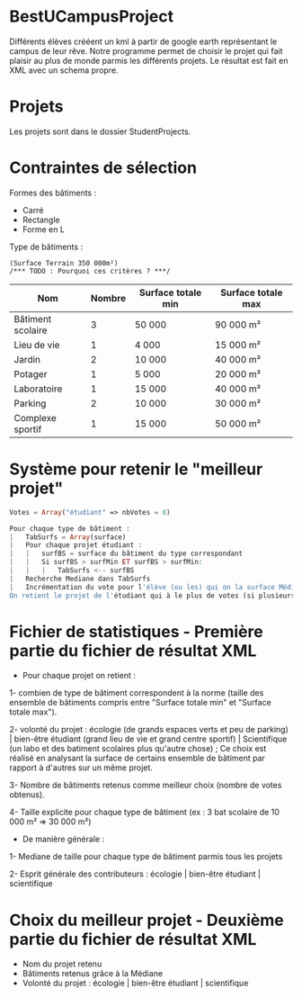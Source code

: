 # BestUCampusProject
Différents élèves crééent un kml à partir de google earth représentant le campus de leur rêve. Notre programme permet de choisir le projet qui fait plaisir au plus de monde parmis les différents projets. Le résultat est fait en XML avec un schema propre.

# Projets
Les projets sont dans le dossier StudentProjects.

# Contraintes de sélection
Formes des bâtiments : 
* Carré
* Rectangle
* Forme en L

Type de bâtiments :
````
(Surface Terrain 350 000m²)
/*** TODO : Pourquoi ces critères ? ***/
````

 Nom | Nombre | Surface totale min | Surface totale max
--------------|--------------|--------------|--------------
 Bâtiment scolaire | 3 | 50 000 | 90 000 m²
 Lieu de vie | 1 | 4 000 | 15 000 m²
 Jardin | 2 | 10 000 | 40 000 m²
 Potager | 1 | 5 000 | 20 000 m²
 Laboratoire | 1 | 15 000 | 40 000 m²
 Parking | 2 | 10 000 | 30 000 m²
 Complexe sportif | 1 | 15 000 | 50 000 m²

# Système pour retenir le "meilleur projet"
````php
Votes = Array("étudiant" => nbVotes = 0)

Pour chaque type de bâtiment :
|	TabSurfs = Array(surface)
|	Pour chaque projet étudiant :
|	|	surfBS = surface du bâtiment du type correspondant
|	|	Si surfBS > surfMin ET surfBS > surfMin:
|	|	|	TabSurfs <-- surfBS
|	Recherche Mediane dans TabSurfs
|	Incrémentation du vote pour l'élève (ou les) qui on la surface Médiane 
On retient le projet de l'étudiant qui à le plus de votes (si plusieurs random parmis les gagnants)
````

# Fichier de statistiques - Première partie du fichier de résultat XML 
* Pour chaque projet on retient :

1- combien de type de bâtiment correspondent à la norme (taille des ensemble de bâtiments compris entre "Surface totale min" et "Surface totale max").

2- volonté du projet : écologie (de grands espaces verts et peu de parking) | bien-être étudiant (grand lieu de vie et grand centre sportif) | Scientifique (un labo et des batiment scolaires plus qu'autre chose) ; Ce choix est réalisé en analysant la surface de certains ensemble de bâtiment par rapport à d'autres sur un même projet.

3- Nombre de bâtiments retenus comme meilleur choix (nombre de votes obtenus).

4- Taille explicite pour chaque type de bâtiment (ex : 3 bat scolaire de 10 000 m² => 30 000 m²)

* De manière générale :

1- Mediane de taille pour chaque type de bâtiment parmis tous les projets

2- Esprit générale des contributeurs : écologie | bien-être étudiant | scientifique

# Choix du meilleur projet - Deuxième partie du fichier de résultat XML 
* Nom du projet retenu
* Bâtiments retenus grâce à la Médiane
* Volonté du projet : écologie | bien-être étudiant | scientifique